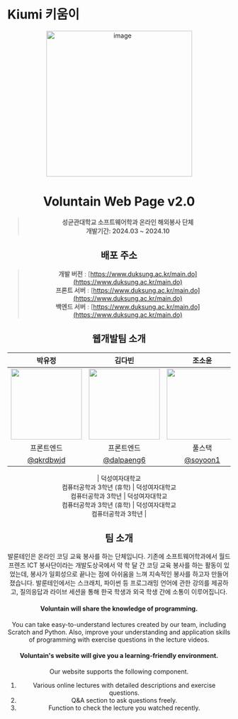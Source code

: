 # Kiumi 키움이

<div align="center">
<img width="329" alt="image" src="https://github.com/user-attachments/assets/5946505c-fd48-4d9b-9728-95b503fbf3f9"
[![Hits](https://hits.seeyoufarm.com/api/count/incr/badge.svg?url=https%3A%2F%2Fgithub.com%2FVoluntain-SKKU%2FVoluntain-2nd&count_bg=%2379C83D&title_bg=%23555555&icon=&icon_color=%23E7E7E7&title=hits&edge_flat=false)](https://hits.seeyoufarm.com)

</div>

# Voluntain Web Page v2.0
> **성균관대학교 소프트웨어학과 온라인 해외봉사 단체** <br/> **개발기간: 2024.03 ~ 2024.10**

## 배포 주소

> **개발 버전** : [https://www.duksung.ac.kr/main.do](https://www.duksung.ac.kr/main.do) <br>
> **프론트 서버** : [https://www.duksung.ac.kr/main.do](https://www.duksung.ac.kr/main.do) <br>
> **백엔드 서버** : [https://www.duksung.ac.kr/main.do](https://www.duksung.ac.kr/main.do) <br>

## 웹개발팀 소개

|       박유정       |       김다빈        |      조소윤        |       정지민       |                                                                                                               
| :-----------------: | :-----------------: | :----------------: | :----------------: | 
| <img width="160px" src="https://github.com/user-attachments/assets/e664eee2-7231-47d7-9c49-0950a1a6eca1" /> | <img width="160px" src="https://github.com/user-attachments/assets/e6222b60-85a0-4971-81c1-eaf7ab8b36a6" /> | <img width="160px" src="https://github.com/user-attachments/assets/889efc14-d2df-4fef-996b-8f263fedad92"/> | <img width="160px" src="https://github.com/user-attachments/assets/8b631400-fd68-4b60-8e15-43398522105a"/> |
| 프론트엔드 | 프론트엔드 | 풀스택 | 풀스택 | 
| [@qkrdbwjd](https://github.com/qkrdbwjd) | [@dalpaeng6](https://github.com/dalpaeng6) | [@soyoon1](https://github.com/soyoon1) | [@sunflwwer](https://github.com/sunflwwer) |

| 덕성여자대학교 <br> 컴퓨터공학과 3학년 (휴학) | 덕성여자대학교 <br> 컴퓨터공학과 3학년 | 덕성여자대학교 <br> 컴퓨터공학과 3학년 (휴학) | 덕성여자대학교 <br> 컴퓨터공학과 3학년 |



## 팀 소개

발룬테인은 온라인 코딩 교육 봉사를 하는 단체입니다. 기존에 소프트웨어학과에서 월드프렌즈 ICT 봉사단이라는 개발도상국에서 약 학 달 간 코딩 교육 봉사를 하는 활동이 있었는데, 봉사가 일회성으로 끝나는 점에 아쉬움을 느껴 지속적인 봉사를 하고자 만들어졌습니다. 발룬테인에서는 스크래치, 파이썬 등 프로그래밍 언어에 관한 강의를 제공하고, 질의응답과 라이브 세션을 통해 한국 학생과 외국 학생 간에 소통이 이루어집니다.

#### Voluntain will share the knowledge of programming.
You can take easy-to-understand lectures created by our team, including Scratch and Python. Also, improve your understanding and application skills of programming with exercise questions in the lecture videos.

#### Voluntain's website will give you a learning-friendly environment.

Our website supports the following component.
1. Various online lectures with detailed descriptions and exercise questions.
2. Q&A section to ask questions freely.
3. Function to check the lecture you watched recently.
